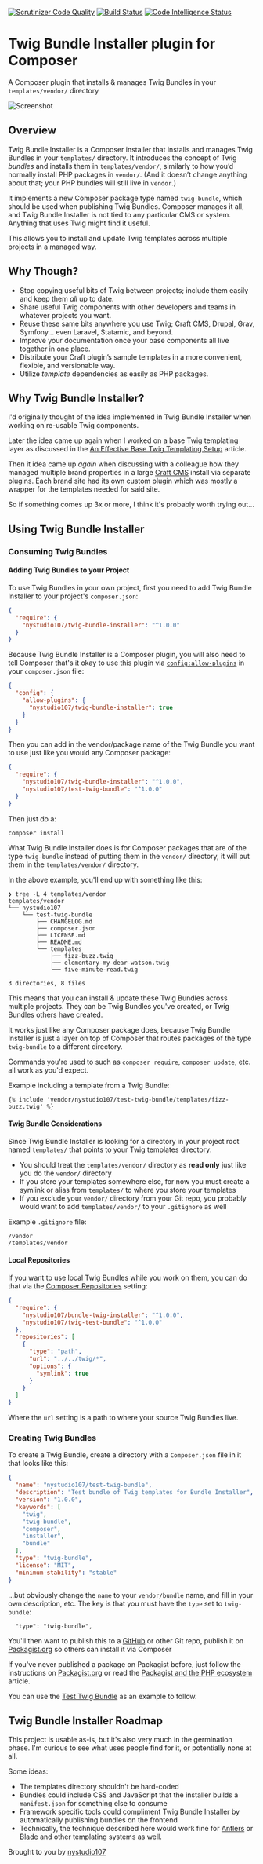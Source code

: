 [![Scrutinizer Code Quality](https://scrutinizer-ci.com/g/nystudio107/twig-bundle-installer/badges/quality-score.png?b=master)](https://scrutinizer-ci.com/g/nystudio107/twig-bundle-installer/?branch=master) [![Build Status](https://scrutinizer-ci.com/g/nystudio107/twig-bundle-installer/badges/build.png?b=master)](https://scrutinizer-ci.com/g/nystudio107/twig-bundle-installer/build-status/master) [![Code Intelligence Status](https://scrutinizer-ci.com/g/nystudio107/twig-bundle-installer/badges/code-intelligence.svg?b=master)](https://scrutinizer-ci.com/code-intelligence)

# Twig Bundle Installer plugin for Composer

A Composer plugin that installs & manages Twig Bundles in your `templates/vendor/` directory

![Screenshot](./resources/twig-bundle.png)

## Overview
 
Twig Bundle Installer is a Composer installer that installs and manages Twig Bundles in your `templates/` directory. It introduces the concept of Twig _bundles_ and installs them in `templates/vendor/`, similarly to how you’d normally install PHP packages in `vendor/`. (And it doesn’t change anything about that; your PHP bundles will still live in `vendor`.)
 
It implements a new Composer package type named `twig-bundle`, which should be used when publishing Twig Bundles. Composer manages it all, and Twig Bundle Installer is not tied to any particular CMS or system. Anything that uses Twig might find it useful.

This allows you to install and update Twig templates across multiple projects in a managed way.

## Why Though?

- Stop copying useful bits of Twig between projects; include them easily and keep them *all* up to date.
- Share useful Twig components with other developers and teams in whatever projects you want.
- Reuse these same bits anywhere you use Twig; Craft CMS, Drupal, Grav, Symfony... even Laravel, Statamic, and beyond.
- Improve your documentation once your base components all live together in one place.
- Distribute your Craft plugin’s sample templates in a more convenient, flexible, and versionable way.
- Utilize *template* dependencies as easily as PHP packages.

## Why Twig Bundle Installer?

I'd originally thought of the idea implemented in Twig Bundle Installer when working on re-usable Twig components.

Later the idea came up again when I worked on a base Twig templating layer as discussed in the [An Effective Base Twig Templating Setup](https://nystudio107.com/blog/an-effective-twig-base-templating-setup) article.

Then it idea came up _again_ when discussing with a colleague how they managed multiple brand properties in a large [Craft CMS](https://craftcms.com) install via separate plugins. Each brand site had its own custom plugin which was mostly a wrapper for the templates needed for said site.

So if something comes up 3x or more, I think it's probably worth trying out…

## Using Twig Bundle Installer

### Consuming Twig Bundles

#### Adding Twig Bundles to your Project

To use Twig Bundles in your own project, first you need to add Twig Bundle Installer to your project's `composer.json`:

```json
{
  "require": {
    "nystudio107/twig-bundle-installer": "^1.0.0"
  }
}
```

Because Twig Bundle Installer is a Composer plugin, you will also need to tell Composer that's it okay to use this plugin via [`config:allow-plugins`](https://getcomposer.org/doc/06-config.md#allow-plugins) in your `composer.json` file:

```json
{
  "config": {
    "allow-plugins": {
      "nystudio107/twig-bundle-installer": true
    }
  }
}
```

Then you can add in the vendor/package name of the Twig Bundle you want to use just like you would any Composer package:

```json
{
  "require": {
    "nystudio107/twig-bundle-installer": "^1.0.0",
    "nystudio107/test-twig-bundle": "^1.0.0"
  }
}

```

Then just do a:
```
composer install
```

What Twig Bundle Installer does is for Composer packages that are of the type `twig-bundle` instead of putting them in the `vendor/` directory, it will put them in the `templates/vendor/` directory.

In the above example, you'll end up with something like this:
```
❯ tree -L 4 templates/vendor
templates/vendor
└── nystudio107
    └── test-twig-bundle
        ├── CHANGELOG.md
        ├── composer.json
        ├── LICENSE.md
        ├── README.md
        └── templates
            ├── fizz-buzz.twig
            ├── elementary-my-dear-watson.twig
            └── five-minute-read.twig

3 directories, 8 files
```

This means that you can install & update these Twig Bundles across multiple projects. They can be Twig Bundles you've created, or Twig Bundles others have created.

It works just like any Composer package does, because Twig Bundle Installer is just a layer on top of Composer that routes packages of the type `twig-bundle` to a different directory.

Commands you're used to such as `composer require`, `composer update`, etc. all work as you'd expect.

Example including a template from a Twig Bundle:

```twig
{% include 'vendor/nystudio107/test-twig-bundle/templates/fizz-buzz.twig' %}
```

#### Twig Bundle Considerations

Since Twig Bundle Installer is looking for a directory in your project root named `templates/` that points to your Twig templates directory:

* You should treat the `templates/vendor/` directory as **read only** just like you do the `vendor/` directory
* If you store your templates somewhere else, for now you must create a symlink or alias from `templates/` to where you store your templates
* If you exclude your `vendor/` directory from your Git repo, you probably would want to add `templates/vendor/` to your `.gitignore` as well

Example `.gitignore` file:
```
/vendor
/templates/vendor
```

#### Local Repositories

If you want to use local Twig Bundles while you work on them, you can do that via the [Composer Repositories](https://getcomposer.org/doc/05-repositories.md) setting:

```json
{
  "require": {
    "nystudio107/bundle-twig-installer": "^1.0.0",
    "nystudio107/twig-test-bundle": "^1.0.0"
  },
  "repositories": [
    {
      "type": "path",
      "url": "../../twig/*",
      "options": {
        "symlink": true
      }
    }
  ]
}

```

Where the `url` setting is a path to where your source Twig Bundles live.


### Creating Twig Bundles

To create a Twig Bundle, create a directory with a `Composer.json` file in it that looks like this:
```json
{
  "name": "nystudio107/test-twig-bundle",
  "description": "Test bundle of Twig templates for Bundle Installer",
  "version": "1.0.0",
  "keywords": [
    "twig",
    "twig-bundle",
    "composer",
    "installer",
    "bundle"
  ],
  "type": "twig-bundle",
  "license": "MIT",
  "minimum-stability": "stable"
}
```

...but obviously change the `name` to your `vendor/bundle` name, and fill in your own description, etc. The key is that you must have the `type` set to `twig-bundle`:

```
  "type": "twig-bundle",
```

You'll then want to publish this to a [GitHub](https://github.com/) or other Git repo, publish it on [Packagist.org](https://packagist.org/) so others can install it via Composer

If you've never published a package on Packagist before, just follow the instructions on [Packagist.org](https://packagist.org/) or read the [Packagist and the PHP ecosystem](https://www.bugsnag.com/blog/packagist-and-the-php-ecosystem) article.

You can use the [Test Twig Bundle](https://github.com/nystudio107/test-twig-bundle) as an example to follow.

## Twig Bundle Installer Roadmap

This project is usable as-is, but it's also very much in the germination phase. I'm curious to see what uses people find for it, or potentially none at all.

Some ideas:

* The templates directory shouldn't be hard-coded
* Bundles could include CSS and JavaScript that the installer builds a `manifest.json` for something else to consume
* Framework specific tools could compliment Twig Bundle Installer by automatically publishing bundles on the frontend
* Technically, the technique described here would work fine for [Antlers](https://docs.statamic.com/antlers) or [Blade](https://laravel.com/docs/5.8/blade) and other templating systems as well.

Brought to you by [nystudio107](https://nystudio107.com/)

